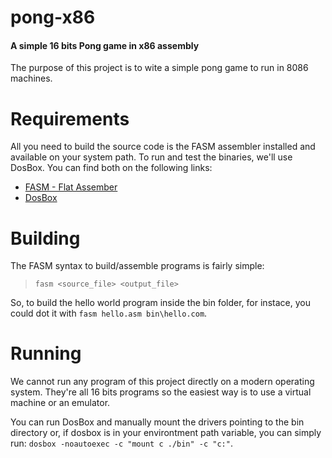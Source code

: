 # pong-x86

#### A simple 16 bits Pong game in x86 assembly

The purpose of this project is to wite a simple pong game to run in 8086 machines.

# Requirements

All you need to build the source code is the FASM assembler installed and available on your system path.
To run and test the binaries, we'll use DosBox.
You can find both on the following links:

 - [FASM - Flat Assember](https://flatassembler.net/)
 - [DosBox](https://www.dosbox.com/)
 

# Building
The FASM syntax to build/assemble programs is fairly simple:

>   `fasm <source_file> <output_file>`

So, to build the hello world program inside the bin folder, for instace, you could dot it with `fasm hello.asm bin\hello.com`.

# Running
We cannot run any program of this project directly on a modern operating system. They're all 16 bits programs so the easiest way is to use a virtual machine or an emulator. 

You can run DosBox and manually mount the drivers pointing to the bin directory or, if dosbox is in your environtment path variable, you can simply run: `dosbox -noautoexec -c "mount c ./bin" -c "c:"`.